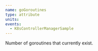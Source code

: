 ```yaml
---
name: goGoroutines
type: attribute
units:
events:
  - K8sControllerManagerSample
---
```


Number of goroutines that currently exist.